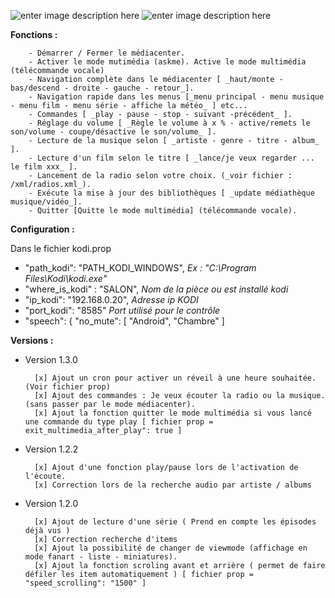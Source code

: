 ![enter image description here](https://raw.githubusercontent.com/Spikharpax/Avatar-Serveur/master/logo/Avatar.jpg)
![enter image description here](https://camo.githubusercontent.com/aa33c322186b2ea1d60eff45d29c31168c090cb9/68747470733a2f2f75706c6f61642e77696b696d656469612e6f72672f77696b6970656469612f636f6d6d6f6e732f7468756d622f322f32352f4b6f64692d6c6f676f2d5468756d626e61696c2d6c696768742d7472616e73706172656e742e706e672f32323070782d4b6f64692d6c6f676f2d5468756d626e61696c2d6c696768742d7472616e73706172656e742e706e67)

**Fonctions :**

        - Démarrer / Fermer le médiacenter.
        - Activer le mode mutimédia (askme). Active le mode multimédia (télécommande vocale)
        - Navigation complète dans le médiacenter [ _haut/monte - bas/descend - droite - gauche - retour_].
        - Navigation rapide dans les menus [_menu principal - menu musique - menu film - menu série - affiche la météo_ ] etc...
        - Commandes [ _play - pause - stop - suivant -précédent_ ].
        - Réglage du volume [ _Règle le volume à x % - active/remets le son/volume - coupe/désactive le son/volume_ ].
        - Lecture de la musique selon [ _artiste - genre - titre - album_ ].
        - Lecture d'un film selon le titre [ _lance/je veux regarder ... le film xxx_ ].
        - Lancement de la radio selon votre choix. (_voir fichier : /xml/radios.xml_).
        - Exécute la mise à jour des bibliothèques [ _update médiathèque musique/vidéo_].
        - Quitter [Quitte le mode multimédia] (télécommande vocale).

**Configuration :**

Dans le fichier kodi.prop

- "path_kodi": "PATH_KODI_WINDOWS",  *Ex : "C:\Program    Files\Kodi\kodi.exe"* 
- "where_is_kodi" : "SALON",  *Nom de la pièce ou est installé kodi* 
- "ip_kodi": "192.168.0.20", *Adresse ip KODI* 
- "port_kodi": "8585" *Port utilisé pour le contrôle*
- "speech": {
        "no_mute": [ "Android", "Chambre" ]
		
		
**Versions :**

- Version 1.3.0

        [x] Ajout un cron pour activer un réveil à une heure souhaitée. (Voir fichier prop)
        [x] Ajout des commandes : Je veux écouter la radio ou la musique. (sans passer par le mode médiacenter).
        [x] Ajout la fonction quitter le mode multimédia si vous lancé une commande du type play [ fichier prop = exit_multimedia_after_play": true ]
              
- Version 1.2.2

        [x] Ajout d'une fonction play/pause lors de l'activation de l'écoute.
        [x] Correction lors de la recherche audio par artiste / albums

- Version 1.2.0

        [x] Ajout de lecture d'une série ( Prend en compte les épisodes déjà vus )
        [x] Correction recherche d'items
        [x] Ajout la possibilité de changer de viewmode (affichage en mode fanart - liste - miniatures).
        [x] Ajout la fonction scroling avant et arrière ( permet de faire défiler les item automatiquement ) [ fichier prop = "speed_scrolling": "1500" ] 

